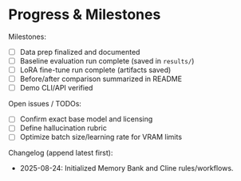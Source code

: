 # Progress & Milestones

Milestones:
- [ ] Data prep finalized and documented
- [ ] Baseline evaluation run complete (saved in `results/`)
- [ ] LoRA fine-tune run complete (artifacts saved)
- [ ] Before/after comparison summarized in README
- [ ] Demo CLI/API verified

Open issues / TODOs:
- [ ] Confirm exact base model and licensing
- [ ] Define hallucination rubric
- [ ] Optimize batch size/learning rate for VRAM limits

Changelog (append latest first):
- 2025-08-24: Initialized Memory Bank and Cline rules/workflows.

